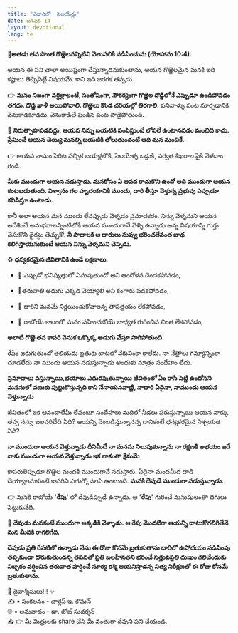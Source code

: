 ```yaml
---
title: "ఎడారిలో  సెలయేర్లు"
date: జనవరి 14
layout: devotional
lang: te
---
```



**📖అతడు తన సొంత గొఱ్ఱెలనన్నిటిని వెలుపలికి నడిపించును (యోహాను 10:4).**

ఆయన ఈ పని చాలా అయిష్టంగా చేస్తున్నాడనుకుంటాను, ఆయన గొఱ్ఱెలమైన మనకి ఇది కష్టాలు తెచ్చిపెట్టే విషయమే. కాని ఇది జరగక తప్పదు. 

👉 **మనం నిజంగా వర్ధిల్లాలంటే, సంతోషంగా, సౌకర్యంగా గొఱ్ఱెల దొడ్డిలోనే ఎప్పుడూ ఉండిపోవడం తగదు. దొడ్డి ఖాళీ అయిపోవాలి. గొఱ్ఱెలు కొండ చరియల్లో తిరగాలి.** పనివాళ్ళు పంట నూర్చడానికి వెనుకాడకూడదు. వెనుకాడితే పండిన పంట పాడైపోతుంది.

🔺 **నిరుత్సాహపడవద్దు, ఆయన నిన్ను బయటికి పంపిస్తుంటే లోపలే ఉంటాననడం మంచిది కాదు. ప్రేమించే ఆయన చెయ్యి మనల్ని బయటికి తోలుతుందంటే అది మన మంచికే.**

👉 ఆయన నామం పేరిట పచ్చిక బయళ్లలోకి, సెలయేళ్ళ ఒడ్డుకి, పర్వత శిఖరాల పైకి వెళదాం రండి. 

**మీకు ముందుగా ఆయన నడుస్తాడు. మనకోసం ఏ ఆపద కాచుకొని ఉందో అది ముందుగా ఆయన కంటబడుతుంది. విశ్వాసం గల హృదయానికి ముందు, దారి తీస్తూ వెళ్తున్న ప్రభువు ఎప్పుడూ కనిపిస్తూ ఉంటాడు.**

 కానీ అలా ఆయన మన ముందు లేనప్పుడు వెళ్ళడం ప్రమాదకరం. నిన్ను వెళ్ళమని ఆయన ఆదేశించే అనుభవాలన్నింటిలోకి ఆయన ముందుగానే వెళ్ళి ఉన్నాడు అన్న విషయాన్ని గుర్తు చేసుకొని ధైర్యం తెచ్చుకో. 
**నీ పాదాలకి ఆ దారులు నువ్వు భరించలేనంత బాధ కలిగిస్తాయనుకుంటే ఆయన నిన్ను వెళ్ళమని చెప్పడు.**

♻  **ధన్యకరమైన జీవితానికి ఉండే లక్షణాలు.**

- 🔹 ఎప్పుడో భవిష్యత్తులో ఏమవుతుందో అని ఆందోళన చెందకపోవడం,

- 🔹తరువాతి అడుగు ఎక్కడ వెయ్యాలి అని కంగారు పడకపోవడం,

- 🔹 దారిని మనమే నిర్ణయించుకోవాలన్న తాపత్రయం లేకపోవడం,

- 🔹 రాబోయే కాలంలో మనం వహించబోయే బాధ్యత గురించిన చింత లేకపోవడం,

**అలాటి  గొఱ్ఱె తన కాపరి వెనుక ఒక్కొక్క అడుగు వేస్తూ సాగిపోతుంది.**

రేపేం జరుగుతుందో తెలియదు బ్రతుకు బాటలో వేకువింకా కాలేదు. నా నేత్రాలు గమ్యాన్నింకా చూడలేదు నా ముందు ఆయన నడుస్తున్నాడు అందుకు మాత్రం సందేహం లేదు.

**ప్రమాదాలు వస్తున్నాయి,భయాలు ఎదురవుతున్నాయి జీవితంలో ఏం రాసి పెట్టి ఉందోనని మనసులో వణుకు పుట్టుకొస్తున్నది కాని నేనాయనవాణ్ణి, నాదారి ఏదైనా, నాముందు ఆయన వెళ్తున్నాడు**

జీవితంలో ఇక ఆనందాలేమీ లేవంటూ సందేహాలు మదిలో నీడలు పరుస్తున్నాయి ఆయన వాక్కు తప్ప నన్ను బలపరిచేది ఏది? ఆయన్ని వెంబడిస్తున్నానన్న దానికంటే ధన్యకరమైన నిశ్చయత ఏది?

**నా ముందుగా ఆయన వెళ్తున్నాడు దీనిమీదే నా మనసు నిలుపుకున్నాను నా రక్షణకి అభయం ఇదే నాకు ముందుగా ఆయన వెళ్తున్నాడు ఇక నాకంతా క్షేమమే**

కాపరులెప్పుడూ గొఱ్ఱెల మందకి ముందుగానే నడుస్తారు. ఏదైనా మందమీద దాడి చెయ్యాలనుకుంటే కాపరిని ఎదుర్కోవలసి ఉంటుంది. 
**మనకి దేవుడే ముందుగా నడుస్తున్నాడు.**

👉 మనకి రాబోయే **'రేపు'** లో దేవుడిప్పుడే ఉన్నాడు. ఆ **'రేపు'** గురించే మనుషులంతా దిగులు పెట్టుకునేది. 

🔺 **దేవుడు మనకంటే ముందుగా అక్కడికి వెళ్ళాడు. ఆ రేపు మొదటిగా ఆయన్ని దాటుకోగలిగితేనే మన మీదికి రాగలిగేది.**

**దేవుడు ప్రతి రేపటిలో ఉన్నాడు నేను ఈ రోజు కోసమే బ్రతుకుతాను దారిలో ఉషోదయం నడిపింపు తప్పకుండా దొరుకుతుందన్న తపనతో ప్రతి బలహీనతని భరించే సత్తువప్రతి దుఃఖం గెలిచేందుకు  నిబ్బరం వర్షించిన తరువాత హర్షించే సూర్య రశ్మి ఆయనిస్తాడన్న  నిత్య నిరీక్షణతో ఈ రోజు కోసమే బ్రతుకుతాను.**

<div class="blessing">🙏 <span class="bless-text">దైవాశ్శీసులు!!!</span> ✨</div>

<div class="credit">✍️ <span class="credit-text">▪ సంకలనం - చార్లెస్ ఇ. కౌమన్</span></div>
<div class="credit">🌐 <span class="credit-text">▪ అనువాదం - డా. జోబ్ సుదర్శన్</span></div>


<div class="share">📤 👉 <span class="share-text">మీ మిత్రులకు share చేసి మీ వంతుగా దేవుని పని చేయండి.</span></div>
